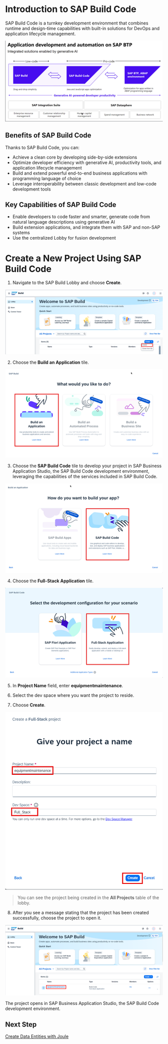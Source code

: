 # Introduction to SAP Build Code

SAP Build Code is a turnkey development environment that combines runtime and design-time capabilities with built-in solutions for DevOps and application lifecycle management.

  ![](./images/intro.png)

## Benefits of SAP Build Code

Thanks to SAP Build Code, you can: 

- Achieve a clean core by developing side-by-side extensions
- Optimize developer efficiency with generative AI, productivity tools, and application lifecycle management
- Build and extend powerful end-to-end business applications with programming language of choice
- Leverage interoperability between classic development and low-code development tools 

## Key Capabilities of SAP Build Code

- Enable developers to code faster and smarter, generate code from natural language descriptions using generative AI 
- Build extension applications, and integrate them with SAP and non-SAP systems
- Use the centralized Lobby for fusion development

# Create a New Project Using SAP Build Code

1. Navigate to the SAP Build Lobby and choose **Create**.

  ![](./images/create.png)

2. Choose the **Build an Application** tile.

  ![](./images/buildapp.png)

3. Choose the **SAP Build Code** tile to develop your project in SAP Business Application Studio, the SAP Build Code development environment, leveraging the capabilities of the services included in SAP Build Code.

  ![](./images/buildcode.png)

4. Choose the **Full-Stack Application** tile. 

  ![](./images/fullstack.png) 

5. In **Project Name** field, enter **equipmentmaintenance**.

6. Select the dev space where you want the project to reside.

7. Choose **Create**.

  ![](./images/projectinfo.png)

> You can see the project being created in the **All Projects** table of the lobby.

8. After you see a message stating that the project has been created successfully, choose the project to open it.

  ![](./images/projectopen.png)

The project opens in SAP Business Application Studio, the SAP Build Code development environment.

## Next Step

[Create Data Entities with Joule](../dataentity/README.md)

